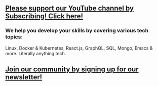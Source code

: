 ## [Please support our YouTube channel by Subscribing! Click here!](https://www.youtube.com/channel/UCa0s8d-23qP7RmIMZ54x7Ug)

### We help you develop your skills by covering various tech topics:

Linux, Docker & Kubernetes, React.js, GraphQL, SQL, Mongo, Emacs & more. Literally anything tech.

## [Join our community by signing up for our newsletter!](https://truthseekers.io/latest-tutorials-signup/)
